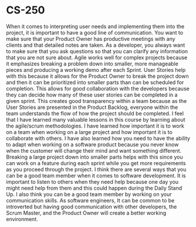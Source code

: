 # CS-250

When it comes to interpreting user needs and implementing them into the project, it is important to have a good line of communication. You want to make sure that your Product Owner has productive meetings with any clients and that detailed notes are taken. As a developer, you always want to make sure that you ask questions so that you can clarify any information that you are not sure about. Agile works well for complex projects because it emphasizes breaking a problem down into smaller, more manageable pieces and producing a working demo after each Sprint. User Stories help with this because it allows for the Product Owner to break the project down and then it can be prioritized into smaller parts than can be scheduled for completion. This allows for good collaboration with the developers because they can decide how many of these user stories can be completed in a given sprint. This creates good transparency within a team because as the User Stories are presented in the Product Backlog, everyone within the team understands the flow of how the project should be completed. I feel that I have learned many valuable lessons in this course by learning about the agile/scrum methodologies. I have learned how important it is to work on a team when working on a large project and how important it is to collaborate with others. I have also learned how you need to have the ability to adapt when working on a software product because you never know when the customer will change their mind and want something different. Breaking a large project down into smaller parts helps with this since you can work on a feature during each sprint while you get more requirements as you proceed through the project. I think there are several ways that you can be a good team member when it comes to software development. It is important to listen to others when they need help because one day you might need help from them and this could happen during the Daily Stand Up. I also think you can be a good team member by working on your communication skills. As software engineers, It can be common to be introverted but having good communication with other developers, the Scrum Master, and the Product Owner will create a better working environment. 
